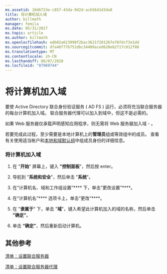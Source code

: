 ```yaml
---
ms.assetid: 10d6723e-c857-43da-9d2d-acb5641d3da8
title: 将计算机加入域
author: billmath
manager: femila
ms.date: 05/31/2017
ms.topic: article
ms.author: billmath
ms.openlocfilehash: edb02a623998f2bac3621f201267e76fdcf3e1dd
ms.sourcegitcommit: dfa48f77b751dbc34409aced628eb2f17c912f08
ms.translationtype: MT
ms.contentlocale: zh-CN
ms.lasthandoff: 08/07/2020
ms.locfileid: "87969744"
---
```

# <a name="join-a-computer-to-a-domain"></a>将计算机加入域

要使 Active Directory 联合身份验证服务 \( AD FS \) 运行，必须将充当联合服务器的每台计算机加入域。 联合服务器代理可以加入到域中，但这不是必需的。

如果 Web 服务器仅承载声明感知应用程序，则无需将 Web 服务器加入域 \- 。

若要完成此过程，至少需要是本地计算机上的**管理员**组或等效组中的成员。  查看有关使用适当帐户和[本地和域默认组](https://go.microsoft.com/fwlink/?LinkId=83477)中组成员身份的详细信息。

### <a name="to-join-a-computer-to-a-domain"></a>将计算机加入域

1.  在 "**开始**" 屏幕上，键入 **"控制面板**"，然后按 enter。

2.  导航到 "**系统和安全**"，然后单击 "**系统**"。

3.  在“计算机名、域和工作组设置”**** 下，单击“更改设置”****。

4.  在“计算机名”**** 选项卡上，单击“更改”****。

5.  在 "**隶属于**" 下，单击 "**域**"，键入希望此计算机加入的域的名称，然后单击 **"确定"**。

6.  单击 **“确定”**，然后重新启动计算机。

## <a name="additional-references"></a>其他参考
[清单：设置联合服务器](Checklist--Setting-Up-a-Federation-Server.md)

[清单：设置联合服务器代理](Checklist--Setting-Up-a-Federation-Server-Proxy.md)



